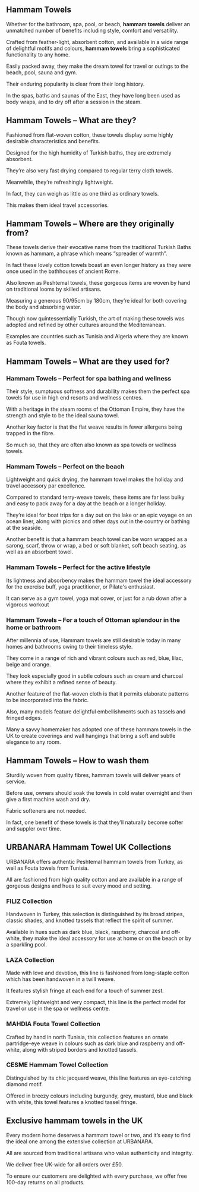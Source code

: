 ## Hammam Towels

Whether for the bathroom, spa, pool, or beach, **hammam towels** deliver an unmatched number of benefits including style, comfort and versatility.

Crafted from feather-light, absorbent cotton, and available in a wide range of delightful motifs and colours, **hammam towels** bring a sophisticated functionality to any home.

Easily packed away, they make the dream towel for travel or outings to the beach, pool, sauna and gym.

Their enduring popularity is clear from their long history.

In the spas, baths and saunas of the East, they have long been used as body wraps, and to dry off after a session in the steam.

## Hammam Towels – What are they?

Fashioned from flat-woven cotton, these towels display some highly desirable characteristics and benefits.

Designed for the high humidity of Turkish baths, they are extremely absorbent.

They’re also very fast drying compared to regular terry cloth towels.

Meanwhile, they’re refreshingly lightweight.

In fact, they can weigh as little as one third as ordinary towels.

This makes them ideal travel accessories.

## Hammam Towels – Where are they originally from?

These towels derive their evocative name from the traditional Turkish Baths known as hammam, a phrase which means “spreader of warmth”.

In fact these lovely cotton towels boast an even longer history as they were once used in the bathhouses of ancient Rome.

Also known as Peshtemal towels, these gorgeous items are woven by hand on traditional looms by skilled artisans.

Measuring a generous 90/95cm by 180cm, they’re ideal for both covering the body and absorbing water.

Though now quintessentially Turkish, the art of making these towels was adopted and refined by other cultures around the Mediterranean.

Examples are countries such as Tunisia and Algeria where they are known as Fouta towels.

## Hammam Towels – What are they used for?

### Hammam Towels – Perfect for spa bathing and wellness

Their style, sumptuous softness and durability makes them the perfect spa towels for use in high end resorts and wellness centres.

With a heritage in the steam rooms of the Ottoman Empire, they have the strength and style to be the ideal sauna towel.

Another key factor is that the flat weave results in fewer allergens being trapped in the fibre.

So much so, that they are often also known as spa towels or wellness towels.

### Hammam Towels – Perfect on the beach

Lightweight and quick drying, the hammam towel makes the holiday and travel accessory par excellence.

Compared to standard terry-weave towels, these items are far less bulky and easy to pack away for a day at the beach or a longer holiday.

They’re ideal for boat trips for a day out on the lake or an epic voyage on an ocean liner, along with picnics and other days out in the country or bathing at the seaside.

Another benefit is that a hammam beach towel can be worn wrapped as a sarong, scarf, throw or wrap, a bed or soft blanket, soft beach seating, as well as an absorbent towel.

### Hammam Towels – Perfect for the active lifestyle

Its lightness and absorbency makes the hammam towel the ideal accessory for the exercise buff, yoga practitioner, or Pilate's enthusiast.

It can serve as a gym towel, yoga mat cover, or just for a rub down after a vigorous workout

### Hammam Towels – For a touch of Ottoman splendour in the home or bathroom

After millennia of use, Hammam towels are still desirable today in many homes and bathrooms owing to their timeless style.

They come in a range of rich and vibrant colours such as red, blue, lilac, beige and orange.

They look especially good in subtle colours such as cream and charcoal where they exhibit a refined sense of beauty.

Another feature of the flat-woven cloth is that it permits elaborate patterns to be incorporated into the fabric.

Also, many models feature delightful embellishments such as tassels and fringed edges.

Many a savvy homemaker has adopted one of these hammam towels in the UK to create coverings and wall hangings that bring a soft and subtle elegance to any room.

## Hammam Towels – How to wash them

Sturdily woven from quality fibres, hammam towels will deliver years of service.

Before use, owners should soak the towels in cold water overnight and then give a first machine wash and dry.

Fabric softeners are not needed.

In fact, one benefit of these towels is that they’ll naturally become softer and suppler over time.

## URBANARA Hammam Towel UK Collections

URBANARA offers authentic Peshtemal hammam towels from Turkey, as well as Fouta towels from Tunisia.

All are fashioned from high quality cotton and are available in a range of gorgeous designs and hues to suit every mood and setting.

### FILIZ Collection

Handwoven in Turkey, this selection is distinguished by its broad stripes, classic shades, and knotted tassels that reflect the spirit of summer.

Available in hues such as dark blue, black, raspberry, charcoal and off-white, they make the ideal accessory for use at home or on the beach or by a sparkling pool.

### LAZA Collection

Made with love and devotion, this line is fashioned from long-staple cotton which has been handwoven in a twill weave.

It features stylish fringe at each end for a touch of summer zest.

Extremely lightweight and very compact, this line is the perfect model for travel or use in the spa or wellness centre.

### MAHDIA Fouta Towel Collection

Crafted by hand in north Tunisia, this collection features an ornate partridge-eye weave in colours such as dark blue and raspberry and off-white, along with striped borders and knotted tassels.

### CESME Hammam Towel Collection

Distinguished by its chic jacquard weave, this line features an eye-catching diamond motif.

Offered in breezy colours including burgundy, grey, mustard, blue and black with white, this towel features a knotted tassel fringe.

## Exclusive hammam towels in the UK

Every modern home deserves a hammam towel or two, and it’s easy to find the ideal one among the extensive collection at URBANARA.

All are sourced from traditional artisans who value authenticity and integrity.

We deliver free UK-wide for all orders over £50.

To ensure our customers are delighted with every purchase, we offer free 100-day returns on all products.
